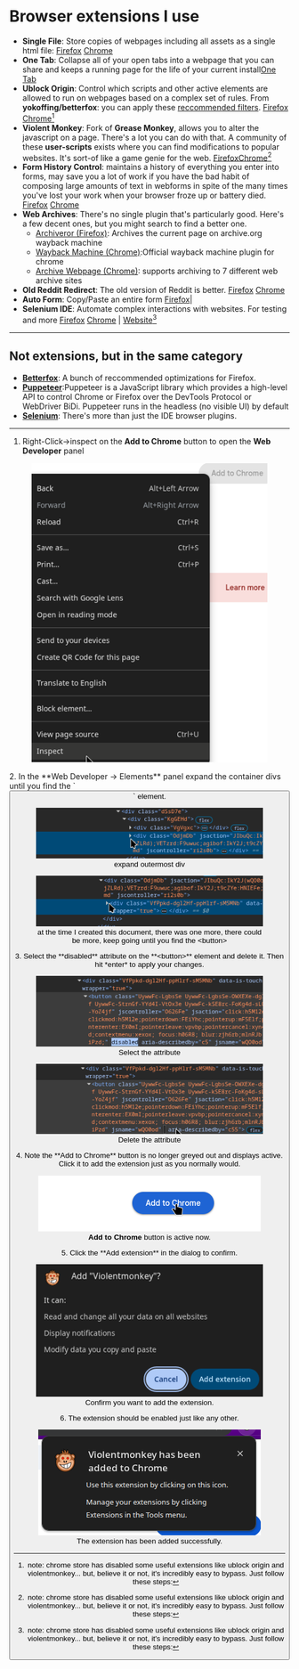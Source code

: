 <style>
@import url(https://pfahlr.github.io/default.css);
</style>
# Browser extensions I use

- **Single File**: Store copies of webpages including all assets as a single html file: [Firefox](https://addons.mozilla.org/en-US/firefox/addon/single-file/) [Chrome](https://chromewebstore.google.com/detail/singlefile/mpiodijhokgodhhofbcjdecpffjipkle)
- **One Tab**: Collapse all of your open tabs into a webpage that you can share and keeps a running page for the life of your current install[One Tab](https://addons.mozilla.org/en-US/firefox/addon/onetab/)
- **Ublock Origin**: Control which scripts and other active elements are allowed to run on webpages based on a complex set of rules. From **yokoffing/betterfox**: you can apply these [reccommended filters](https://github.com/yokoffing/filterlists#guidelines). [Firefox](https://addons.mozilla.org/en-US/firefox/addon/ublock-origin/) [Chrome](https://chromewebstore.google.com/detail/ublock-origin/cjpalhdlnbpafiamejdnhcphjbkeiagm)[^1]
- **Violent Monkey**: Fork of **Grease Monkey**,  allows you to alter the javascript on a page. There's a lot you can do with that. A community of these **user-scripts** exists where you can find modifications to popular websites. It's sort-of like a game genie for the web. [Firefox](https://addons.mozilla.org/en-US/firefox/addon/violentmonkey/)[Chrome](https://chromewebstore.google.com/detail/violentmonkey/jinjaccalgkegednnccohejagnlnfdag)[^1]
- **Form History Control**: maintains a history of everything you enter into forms, may save you a lot of work if you have the bad habit of composing large amounts of text in webforms in spite of the many times you've lost your work when your browser froze up or battery died.  [Firefox](https://addons.mozilla.org/en-US/firefox/addon/form-history-control/) [Chrome](https://chromewebstore.google.com/detail/form-history-control-ii/lpcccgcdjibejkgiaeijbmkpbnbkglkb)
- **Web Archives**: There's no single plugin that's particularly good. Here's a few decent ones, but you might search to find a better one. 
  - [Archiveror (Firefox)](https://addons.mozilla.org/en-US/firefox/addon/archiveror/): Archives the current page on archive.org wayback machine
  - [Wayback Machine (Chrome)](https://chromewebstore.google.com/detail/wayback-machine/fpnmgdkabkmnadcjpehmlllkndpkmiak):Official wayback machine plugin for chrome
  - [Archive Webpage (Chrome)](https://chromewebstore.google.com/detail/archive-page/gcaimhkfmliahedmeklebabdgagipbia): supports archiving to 7 different web archive sites
- **Old Reddit Redirect**: The old version of Reddit is better. [Firefox](https://addons.mozilla.org/en-US/firefox/addon/old-reddit-redirect) [Chrome](https://chromewebstore.google.com/detail/old-reddit-redirect/dneaehbmnbhcippjikoajpoabadpodje) 
- **Auto Form**: Copy/Paste an entire form [Firefox](https://addons.mozilla.org/en-US/firefox/addon/auto-form/)|
- **Selenium IDE**: Automate complex interactions with websites. For testing and more [Firefox](https://addons.mozilla.org/en-US/firefox/addon/selenium-ide/) [Chrome](https://chromewebstore.google.com/detail/selenium-ide/mooikfkahbdckldjjndioackbalphokd) | [Website](https://www.selenium.dev/selenium-ide/)[^1]

---

## Not extensions, but in the same category

- [**Betterfox**](https://github.com/yokoffing/Betterfox): A bunch of reccommended optimizations for Firefox.
- [**Puppeteer**](https://pptr.dev/):Puppeteer is a JavaScript library which provides a high-level API to control Chrome or Firefox over the DevTools Protocol or WebDriver BiDi. Puppeteer runs in the headless (no visible UI) by default
- [**Selenium**](https://www.selenium.dev/): There's more than just the IDE browser plugins.

---
[^1]:note: chrome store has disabled some useful extensions like ublock origin and violentmonkey... but, believe it or not, it's incredibly easy to bypass. Just follow these steps:

1. Right-Click->inspect on the **Add to Chrome** button to open the **Web Developer** panel
<figure>
<img src="./images/step-1-inspect-disabled-chrome-extension-add-button.png" alt="Image shows the mouse over *inspect* option of the right click menu from the *add to chrome* button"/>
<figcaption></figcaption>
</figure>
2. In the **Web Developer -> Elements** panel expand the container divs until you find the `<button>` element. 
<figure>
<img src="./images/step-2-part-1-expand-wrapper-div.png" alt="Image shows mouse pointer clicking on containing div in web developer panel"/>
<figcaption>expand outermost div</figcaption>
</figure>
<figure>
<img src="./images/step-2-part-2-expand-another-wrapper-div.png" alt="Image shows mouse pointer clicking on nested container div in web developer panel"/>
<figcaption>at the time I created this document, there was one more, there could be more, keep going until you find the &lt;button&gt;</figcaption>
</figure>
3. Select the **disabled** attribute on the **&lt;button&gt;** element and delete it. Then hit *enter* to apply your changes.
<figure>
<img src="./images/step-3-part-1-select-and-erase-disabled-attribute.png" alt="Image shows the *disabled* attributed selected in the web developer addon elements page"/>
<figcaption>Select the attribute</figcaption>
</figure>
<figure>
<img src="./images/step-3-part-2-select-and-erase-disabled-attribute.png" alt="Image shows the *disabled* attributed deleted in the web developer addon elements page"/>
<figcaption>Delete the attribute</figcaption>
</figure>
4. Note the **Add to Chrome** button is no longer greyed out and displays active. Click it to add the extension just as you normally would.
<figure>
<img src="./images/step-4-note-add-is-enabled-and-click-to-install-normally.png" alt="Image shows active *Add to Chrome* button"/>
<figcaption><strong>Add to Chrome</strong> button is active now.</figcaption>
</figure>
5. Click the **Add extension** in the dialog to confirm. 
<figure>
<img src="./images/step-5-confirm-add-extension.png" alt="Image shows confirm add extension dialog"/>
<figcaption>Confirm you want to add the extension.</figcaption>
</figure>
6. The extension should be enabled just like any other.
<figure>
<img src="./images/step-6-success.png" alt="Image shows extension is added"/>
<figcaption>The extension has been added successfully.</figcaption>
</figure>
